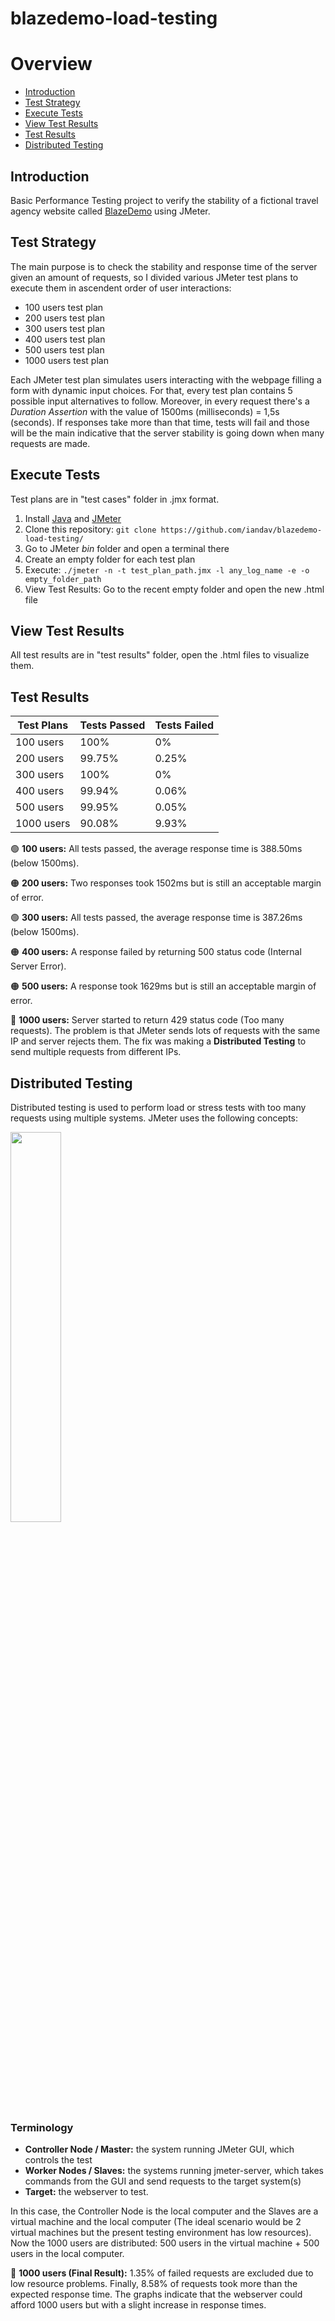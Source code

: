 # blazedemo-load-testing

# Overview
<ul>
  <li><a href="#introduction">Introduction</a></li>
  <li><a href="#test-strategy">Test Strategy</a></li>
  <li><a href="#execute-tests">Execute Tests</a></li>
  <li><a href="#view-test-results">View Test Results</a></li>
  <li><a href="#test-results">Test Results</a></li>
  <li><a href="#distributed-testing">Distributed Testing</a></li>
</ul>

## Introduction
Basic Performance Testing project to verify the stability of a fictional travel agency website called [BlazeDemo](https://blazedemo.com) using JMeter.

## Test Strategy
The main purpose is to check the stability and response time of the server given an amount of requests, so I divided various JMeter test plans to execute them in ascendent order of user interactions:
<ul>
  <li>100 users test plan</li>
  <li>200 users test plan</li>
  <li>300 users test plan</li>
  <li>400 users test plan</li>
  <li>500 users test plan</li>
  <li>1000 users test plan</li>
</ul>
  
  
Each JMeter test plan simulates users interacting with the webpage filling a form with dynamic input choices. For that, every test plan contains 5 possible input alternatives to follow. Moreover, in every request there's a _Duration Assertion_ with the value of 1500ms (milliseconds) = 1,5s (seconds). If responses take more than that time, tests will fail and those will be the main indicative that the server stability is going down when many requests are made.

## Execute Tests
Test plans are in "test cases" folder in .jmx format.
<ol>
  <li>Install <a href="https://www.oracle.com/java/technologies/downloads/">Java</a> and <a href="https://jmeter.apache.org/download_jmeter.cgi">JMeter</a></li>
  <li>Clone this repository: <code>git clone https://github.com/iandav/blazedemo-load-testing/</code></li>
  <li>Go to JMeter <i>bin</i> folder and open a terminal there</li>
  <li>Create an empty folder for each test plan</li>
  <li>Execute: <code>./jmeter -n -t test_plan_path.jmx -l any_log_name -e -o empty_folder_path </code></li>
  <li>View Test Results: Go to the recent empty folder and open the new .html file</li>
</ol>

## View Test Results
All test results are in "test results" folder, open the .html files to visualize them.

## Test Results
| Test Plans | Tests Passed | Tests Failed |
| --- | --- | --- |
| 100 users | 100% | 0% |
| 200 users | 99.75% | 0.25% |
| 300 users | 100% | 0% |
| 400 users | 99.94% | 0.06% |
| 500 users | 99.95% | 0.05% |
| 1000 users | 90.08% | 9.93% |

🟢 **100 users:** All tests passed, the average response time is 388.50ms (below 1500ms).

🟠 **200 users:** Two responses took 1502ms but is still an acceptable margin of error.

🟢 **300 users:** All tests passed, the average response time is 387.26ms (below 1500ms).

🟠 **400 users:** A response failed by returning 500 status code (Internal Server Error).

🟠 **500 users:** A response took 1629ms but is still an acceptable margin of error.

🔴 **1000 users:** Server started to return 429 status code (Too many requests). The problem is that JMeter sends lots of requests with the same IP and server rejects them. The fix was making a **Distributed Testing** to send multiple requests from different IPs.

## Distributed Testing
Distributed testing is used to perform load or stress tests with too many requests using multiple systems. JMeter uses the following concepts:
  
<img src="https://www.guru99.com/images/MasterJMeter.png" width=40% height=40% />

### Terminology
- **Controller Node / Master:** the system running JMeter GUI, which controls the test
- **Worker Nodes / Slaves:** the systems running jmeter-server, which takes commands from the GUI and send requests to the target system(s)
- **Target:** the webserver to test.
  
  
In this case, the Controller Node is the local computer and the Slaves are a virtual machine and the local computer (The ideal scenario would be 2 virtual machines but the present testing environment has low resources). Now the 1000 users are distributed: 500 users in the virtual machine + 500 users in the local computer.
  
  
🔴 **1000 users (Final Result):** 1.35% of failed requests are excluded due to low resource problems. Finally, 8.58% of requests took more than the expected response time. The graphs indicate that the webserver could afford 1000 users but with a slight increase in response times.
